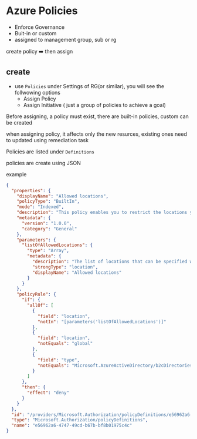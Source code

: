 # Azure Policies

* Enforce Governance
* Buit-in or custom
* assigned to management group, sub or rg

create policy ➡️ then assign

## create

* use `Policies` under Settings of RG(or similar), you will see the follwowing options
    * Assign Policy
    * Assign Initiative ( just a group of policies to achieve a goal)

Before assigning, a policy must exist, there are built-in policies, custom can be created

when assigning policy, it affects only the new resurces, existing ones need to updated using remediation task

Policies are listed under `Definitions`

policies are create using JSON

example

```json
{
  "properties": {
    "displayName": "Allowed locations",
    "policyType": "BuiltIn",
    "mode": "Indexed",
    "description": "This policy enables you to restrict the locations your organization can specify when deploying resources. Use to enforce your geo-compliance requirements. Excludes resource groups, Microsoft.AzureActiveDirectory/b2cDirectories, and resources that use the 'global' region.",
    "metadata": {
      "version": "1.0.0",
      "category": "General"
    },
    "parameters": {
      "listOfAllowedLocations": {
        "type": "Array",
        "metadata": {
          "description": "The list of locations that can be specified when deploying resources.",
          "strongType": "location",
          "displayName": "Allowed locations"
        }
      }
    },
    "policyRule": {
      "if": {
        "allOf": [
          {
            "field": "location",
            "notIn": "[parameters('listOfAllowedLocations')]"
          },
          {
            "field": "location",
            "notEquals": "global"
          },
          {
            "field": "type",
            "notEquals": "Microsoft.AzureActiveDirectory/b2cDirectories"
          }
        ]
      },
      "then": {
        "effect": "deny"
      }
    }
  },
  "id": "/providers/Microsoft.Authorization/policyDefinitions/e56962a6-4747-49cd-b67b-bf8b01975c4c",
  "type": "Microsoft.Authorization/policyDefinitions",
  "name": "e56962a6-4747-49cd-b67b-bf8b01975c4c"
}
```


